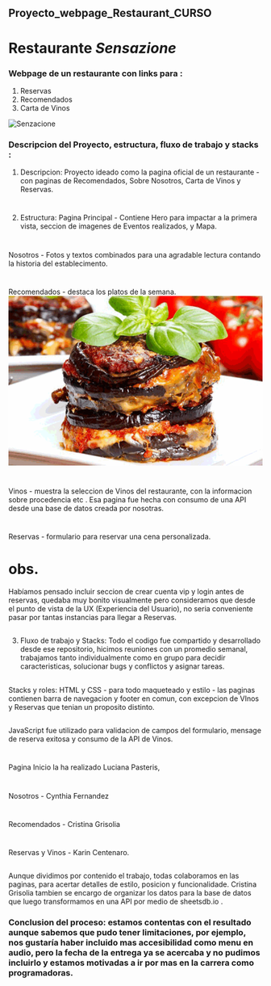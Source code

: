 ﻿## Proyecto_webpage_Restaurant_CURSO
 # Restaurante *Sensazione*
 ### Webpage de un restaurante con links para :
 1. Reservas
 2. Recomendados
 3. Carta de Vinos
 
 
 
 ![Senzacione](https://cdn-3.expansion.mx/dims4/default/c0f0051/2147483647/strip/true/crop/1100x619+0+0/resize/1200x675!/format/webp/quality/90/?url=https%3A%2F%2Fcherry-brightspot.s3.amazonaws.com%2F89%2F3f%2F4fb2418b44e69e993cc3692c5e18%2F170307113858-london-oldest-restaurants-wiltons-interior-super-169.jpg)
 ### Descripcion del Proyecto, estructura, fluxo de trabajo y stacks :
 1. Descripcion:
 Proyecto ideado como la pagina oficial de un restaurante - con paginas de Recomendados, Sobre Nosotros, Carta de Vinos y Reservas. 
 #
 2. Estructura:
 Pagina Principal - Contiene Hero para impactar a la primera vista, seccion de imagenes de Eventos realizados, y Mapa.
 #
 Nosotros - Fotos y textos combinados para una agradable lectura contando la historia del establecimento. 
 #
 Recomendados - destaca los platos de la semana. 
  ![Fotos](https://raw.githubusercontent.com/KarinTech/Proyecto_webpage_Restaurant_CURSO/main/media/Melanzane%20II%20-Pinterest-%20Redimensionada.gif)
 #
 Vinos - muestra la seleccion de Vinos del restaurante, con la informacion sobre procedencia etc . Esa pagina fue hecha con consumo de una API desde una base de datos creada por nosotras.
 #
 Reservas - formulario para reservar una cena personalizada. 
 
 # obs.
 Habíamos pensado incluir seccion de crear cuenta vip y login antes de reservas, quedaba muy bonito visualmente pero consideramos que desde el punto de vista de la UX (Experiencia del Usuario), no seria conveniente pasar por tantas instancias para llegar a Reservas. 
 ##
 3. Fluxo de trabajo y Stacks:
 Todo el codigo fue compartido y desarrollado desde ese repositorio, hicimos reuniones con un promedio semanal, trabajamos tanto individualmente como en grupo para decidir caracteristicas, solucionar bugs y conflictos y asignar tareas. 
 ##
 Stacks y roles:
 HTML y CSS - para todo maqueteado y estilo - las paginas contienen barra de navegacion y footer en comun, con excepcion de VInos y Reservas que tenian un proposito distinto.
 ##
 JavaScript fue utilizado para validacion de campos del formulario, mensage de reserva exitosa y consumo de la API de Vinos.
 #
 Pagina Inicio la ha realizado Luciana Pasteris, 
 #
 Nosotros - Cynthia Fernandez
 #
 Recomendados - Cristina Grisolia
  #
 Reservas y Vinos - Karin Centenaro.
 ##
 Aunque dividimos por contenido el trabajo, todas colaboramos en las paginas, para acertar detalles de estilo, posicion y funcionalidade. Cristina Grisolia tambien se encargo de organizar los datos para la base de datos que luego transformamos en una API por medio de sheetsdb.io .
 
 ###  Conclusion del proceso: estamos contentas con el resultado aunque sabemos que pudo tener limitaciones, por ejemplo, nos gustaría haber incluido mas accesibilidad como menu en audio, pero la fecha de la entrega ya se acercaba y no pudimos incluirlo y estamos motivadas a ir por mas en la carrera como programadoras.
 

 
 
 
